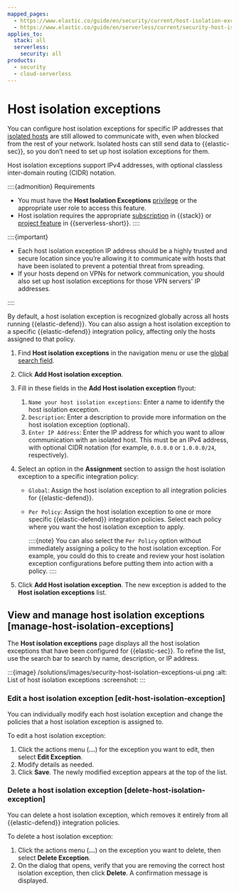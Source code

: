 ```yaml
---
mapped_pages:
  - https://www.elastic.co/guide/en/security/current/host-isolation-exceptions.html
  - https://www.elastic.co/guide/en/serverless/current/security-host-isolation-exceptions.html
applies_to:
  stack: all
  serverless:
    security: all
products:
  - security
  - cloud-serverless
---
```


# Host isolation exceptions


You can configure host isolation exceptions for specific IP addresses that [isolated hosts](/solutions/security/endpoint-response-actions/isolate-host.md) are still allowed to communicate with, even when blocked from the rest of your network. Isolated hosts can still send data to {{elastic-sec}}, so you don’t need to set up host isolation exceptions for them.

Host isolation exceptions support IPv4 addresses, with optional classless inter-domain routing (CIDR) notation.

::::{admonition} Requirements
* You must have the **Host Isolation Exceptions** [privilege](/solutions/security/configure-elastic-defend/elastic-defend-feature-privileges.md) or the appropriate user role to access this feature.
* Host isolation requires the appropriate [subscription](https://www.elastic.co/pricing) in {{stack}} or [project feature](/deploy-manage/deploy/elastic-cloud/project-settings.md) in {{serverless-short}}.
::::


::::{important}
* Each host isolation exception IP address should be a highly trusted and secure location since you’re allowing it to communicate with hosts that have been isolated to prevent a potential threat from spreading.
* If your hosts depend on VPNs for network communication, you should also set up host isolation exceptions for those VPN servers' IP addresses.

::::

By default, a host isolation exception is recognized globally across all hosts running {{elastic-defend}}. You can also assign a host isolation exception to a specific {{elastic-defend}} integration policy, affecting only the hosts assigned to that policy.

1. Find **Host isolation exceptions** in the navigation menu or use the [global search field](/explore-analyze/find-and-organize/find-apps-and-objects.md).
2. Click **Add Host isolation exception**.
3. Fill in these fields in the **Add Host isolation exception** flyout:

    1. `Name your host isolation exceptions`: Enter a name to identify the host isolation exception.
    2. `Description`: Enter a description to provide more information on the host isolation exception (optional).
    3. `Enter IP Address`: Enter the IP address for which you want to allow communication with an isolated host. This must be an IPv4 address, with optional CIDR notation (for example, `0.0.0.0` or `1.0.0.0/24`, respectively).

4. Select an option in the **Assignment** section to assign the host isolation exception to a specific integration policy:

    * `Global`: Assign the host isolation exception to all integration policies for {{elastic-defend}}.
    * `Per Policy`: Assign the host isolation exception to one or more specific {{elastic-defend}} integration policies. Select each policy where you want the host isolation exception to apply.

        ::::{note}
        You can also select the `Per Policy` option without immediately assigning a policy to the host isolation exception. For example, you could do this to create and review your host isolation exception configurations before putting them into action with a policy.
        ::::

5. Click **Add Host isolation exception**. The new exception is added to the **Host isolation exceptions** list.


## View and manage host isolation exceptions [manage-host-isolation-exceptions]

The **Host isolation exceptions** page displays all the host isolation exceptions that have been configured for {{elastic-sec}}. To refine the list, use the search bar to search by name, description, or IP address.

:::{image} /solutions/images/security-host-isolation-exceptions-ui.png
:alt: List of host isolation exceptions
:screenshot:
:::


### Edit a host isolation exception [edit-host-isolation-exception]

You can individually modify each host isolation exception and change the policies that a host isolation exception is assigned to.

To edit a host isolation exception:

1. Click the actions menu (**…​**) for the exception you want to edit, then select **Edit Exception**.
2. Modify details as needed.
3. Click **Save**. The newly modified exception appears at the top of the list.


### Delete a host isolation exception [delete-host-isolation-exception]

You can delete a host isolation exception, which removes it entirely from all {{elastic-defend}} integration policies.

To delete a host isolation exception:

1. Click the actions menu (**…​**) on the exception you want to delete, then select **Delete Exception**.
2. On the dialog that opens, verify that you are removing the correct host isolation exception, then click **Delete**. A confirmation message is displayed.
